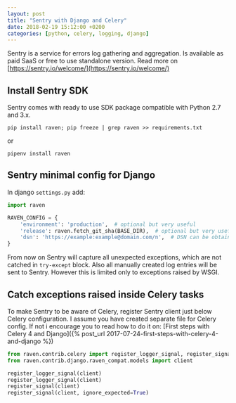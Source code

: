 ```yaml
---
layout: post
title: "Sentry with Django and Celery"
date: 2018-02-19 15:12:00 +0200
categories: [python, celery, logging, django]
---
```


Sentry is a service for errors log gathering and aggregation.
Is available as paid SaaS or free to use standalone version.
Read more on [https://sentry.io/welcome/](https://sentry.io/welcome/)

## Install Sentry SDK

Sentry comes with ready to use SDK package compatible with Python 2.7 and 3.x.

```shell
pip install raven; pip freeze | grep raven >> requirements.txt
```

or

```shell
pipenv install raven
```

## Sentry minimal config for Django

In django `settings.py` add:

```python
import raven

RAVEN_CONFIG = {
    'environment': 'production',  # optional but very useful
    'release': raven.fetch_git_sha(BASE_DIR),  # optional but very useful
    'dsn': 'https://example:example@domain.com/n',  # DSN can be obtained from sentry panel
}
```

From now on Sentry will capture all unexpected exceptions,
which are not catched in `try-except` block.
Also all manually created log entries will be sent to Sentry.
However this is limited only to exceptions raised by WSGI.

## Catch exceptions raised inside Celery tasks

To make Sentry to be aware of Celery, register Sentry client just below Celery configuration.
I assume you have created separate file for Celery config. If not i encourage you to read how to do it on:
[First steps with Celery 4 and Django]({% post_url 2017-07-24-first-steps-with-celery-4-and-django %})

```python
from raven.contrib.celery import register_logger_signal, register_signal
from raven.contrib.django.raven_compat.models import client

register_logger_signal(client)
register_logger_signal(client)
register_signal(client)
register_signal(client, ignore_expected=True)
```

